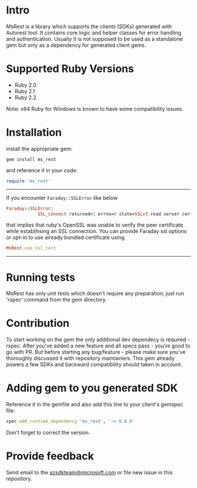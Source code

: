 # Intro

MsRest is a library which supports the clients (SDKs) generated with Autorest tool. It contains core logic and helper classes for error handling and authentication. Usually it is not supposed to be used as a standalone gem but only as a dependency for generated client gems.

# Supported Ruby Versions

* Ruby 2.0
* Ruby 2.1
* Ruby 2.2

Note: x64 Ruby for Windows is known to have some compatibility issues.

# Installation

install the appropriate gem:

```
gem install ms_rest
```

and reference it in your code:

```Ruby
require 'ms_rest'
```
---
If you encounter `Faraday::SSLError` like below 
```Ruby
Faraday::SSLError:
            SSL_connect returned=1 errno=0 state=SSLv3 read server certificate B: certificate verify failed
```
that implies that ruby's OpenSSL was unable to verify the peer certificate while establihsing an SSL connection. You can provide Faraday ssl options or opt-in to use already bundled certificate using
```Ruby
MsRest.use_ssl_cert
```
---

# Running tests

MsRest has only unit tests which doesn't require any preparation, just run 'rspec' command from the gem directory.

# Contribution

To start working on the gem the only additional dev dependecy is required - rspec. After you've added a new feature and all specs pass - you're good to go with PR. But before starting any bug/feature - please make sure you've thoroughly discussed it with repository maintainers. This gem already powers a few SDKs and backward compatibility should taken in account.

# Adding gem to you generated SDK

Reference it in the gemfile and also add this line to your client's gemspec file:

```ruby
spec.add_runtime_dependency 'ms_rest', '~> 0.6.0'
```

Don't forget to correct the version.

# Provide feedback

Send email to the azsdkteam@microsoft.com or file new issue in this repository.
